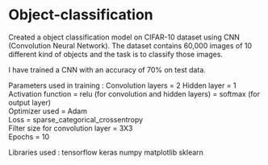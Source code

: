 # Object-classification
Created a object classification model on CIFAR-10 dataset using CNN (Convolution Neural Network).
The dataset contains 60,000 images of 10 different kind of objects and the task is to classify those images.

I have trained a CNN with an accuracy of 70% on test data.

Parameters used in training :
    Convolution layers = 2
    Hidden layer = 1
    Activation function = relu (for convolution and hidden layers)
                        = softmax (for output layer)<br>
    Optimizer used = Adam<br>
    Loss = sparse_categorical_crossentropy<br>
    Filter size for convolution layer = 3X3<br>
    Epochs = 10

Libraries used :
    tensorflow
    keras
    numpy
    matplotlib
    sklearn
